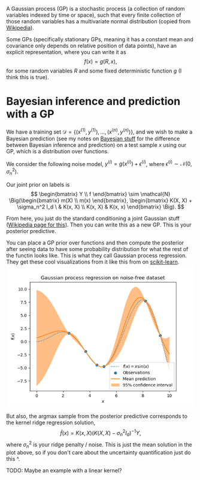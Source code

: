 A Gaussian process (GP) is a stochastic process (a collection of random variables indexed by time or space), such that every finite collection of those random variables has a multivariate normal distribution (copied from [Wikipedia](https://en.wikipedia.org/wiki/Gaussian_process#:~:text=a%20Gaussian%20process%20is%20a%20stochastic%20process%20(a%20collection%20of%20random%20variables%20indexed%20by%20time%20or%20space)%2C%20such%20that%20every%20finite%20collection%20of%20those%20random%20variables%20has%20a%20multivariate%20normal%20distribution.)). 

Some GPs (specifically stationary GPs, meaning it has a constant mean and covariance only depends on relative position of data points), have an explicit representation, where you can write it as 
$$
f(x) = g(R, x),
$$
for some random variables $R$ and some fixed deterministic function $g$ (I think this is true).

# Bayesian inference and prediction with a GP
We have a training set $\mathcal{D} = \{ (x^{(1)}, y^{(1)}), \ldots, (x^{(n)}, y^{(n)}) \}$, and we wish to make a Bayesian prediction (see my notes on [Bayesian stuff](/digitalGarden/bayesianStuff) for the difference between Bayesian inference and prediction) on a test sample $x$ using our GP, which is a distribution over functions.

We consider the following noise model, $y^{(i)} = g(x^{(i)}) + \epsilon^{(i)}$, where $\epsilon^{(i)} \sim \mathcal{N}(0, \sigma_n^2)$.

Our joint prior on labels is
$$
\begin{bmatrix} Y \\ f \end{bmatrix} \sim \mathcal{N} \Big(\begin{bmatrix} m(X) \\ m(x) \end{bmatrix}, \begin{bmatrix} K(X, X) + \sigma_n^2 I_d \ & K(x, X) \\ K(x, X) & K(x, x) \end{bmatrix} \Big).
$$

From here, you just do the standard conditioning a joint Gaussian stuff ([Wikipedia page for this](https://en.wikipedia.org/wiki/Multivariate_normal_distribution#Bayesian_inference:~:text=Conditional%20distributions)). Then you can write this as a new GP. This is your posterior predictive. 

You can place a GP prior over functions and then compute the posterior after seeing data to have some probability distribution for what the rest of the functin looks like. This is what they call Gaussian process regression. They get these cool visualizations from it like this from on [scikit-learn](https://scikit-learn.org/stable/modules/gaussian_process.html).
![Cool GP Regression](/images/digitalGarden/coolGPReg.png "Cool GP Regression")

But also, the argmax sample from the posterior predictive corresponds to the kernel ridge regression solution,
$$
\hat{f}(x) = K(x, X) (K(X, X) - \sigma_n^2 I_{d} )^{-1} Y,
$$
where $\sigma_n^2$ is your ridge penalty / noise. This is just the mean solution in the plot above, so if you don't care about the uncertainty quantification just do this ^.

TODO: Maybe an example with a linear kernel?